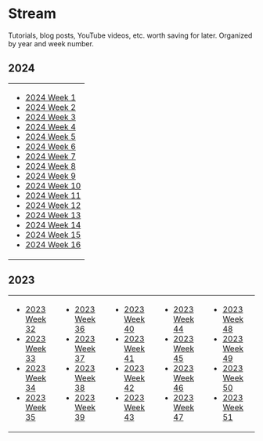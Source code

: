 # Stream

Tutorials, blog posts, YouTube videos, etc. worth saving for later.
Organized by year and week number.

## 2024

<table border="0">
<tr>
  
<td align="top">
  
- [2024 Week 1](2024/w01.md)
- [2024 Week 2](2024/w02.md)
- [2024 Week 3](2024/w03.md)
- [2024 Week 4](2024/w04.md)
- [2024 Week 5](2024/w05.md)
- [2024 Week 6](2024/w06.md)
- [2024 Week 7](2024/w07.md)
- [2024 Week 8](2024/w08.md)
- [2024 Week 9](2024/w09.md)
- [2024 Week 10](2024/w10.md)
- [2024 Week 11](2024/w11.md)
- [2024 Week 12](2024/w12.md)
- [2024 Week 13](2024/w13.md)
- [2024 Week 14](2024/w14.md)
- [2024 Week 15](2024/w15.md)
- [2024 Week 16](2024/w16.md)

</td>

</tr>
</table>

## 2023

<table border="0">
<tr>
  
<td align="top">
  
- [2023 Week 32](2023/2023-w32.md)
- [2023 Week 33](2023/2023-w33.md)
- [2023 Week 34](2023/2023-w34.md)
- [2023 Week 35](2023/2023-w35.md)

</td>

<td>

- [2023 Week 36](2023/2023-w36.md)
- [2023 Week 37](2023/2023-w37.md)
- [2023 Week 38](2023/2023-w38.md)
- [2023 Week 39](2023/2023-w39.md)
  
</td>  

<td align="top">

- [2023 Week 40](2023/2023-w40.md)
- [2023 Week 41](2023/2023-w41.md)
- [2023 Week 42](2023/2023-w42.md)
- [2023 Week 43](2023/2023-w43.md)

</td>

<td>

- [2023 Week 44](2023/2023-w44.md)
- [2023 Week 45](2023/2023-w45.md)
- [2023 Week 46](2023/2023-w46.md)
- [2023 Week 47](2023/2023-w47.md)

</td>

<td>

- [2023 Week 48](2023/2023-w48.md)
- [2023 Week 49](2023/2023-w49.md)
- [2023 Week 50](2023/2023-w50.md)
- [2023 Week 51](2023/2023-w51.md)
  
</td>

</tr>
</table>
